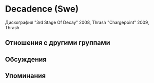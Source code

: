 # Decadence (Swe)

Дискография
"3rd Stage Of Decay" 2008, Thrash
"Chargepoint" 2009, Thrash

## Отношения с другими группами


## Обсуждения


## Упоминания

